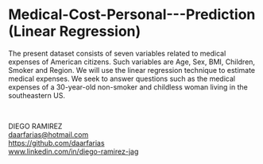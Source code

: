 # Medical-Cost-Personal---Prediction (Linear Regression)

The present dataset consists of seven variables related to medical expenses of American citizens. Such variables are Age, Sex, BMI, Children, Smoker and Region. We will use the linear regression technique to estimate medical expenses. We seek to answer questions such as the medical expenses of a 30-year-old non-smoker and childless woman living in the southeastern US.

<br>
<p>


DIEGO RAMIREZ <br>
daarfarias@hotmail.com <br>
https://github.com/daarfarias <br>
www.linkedin.com/in/diego-ramirez-jag




